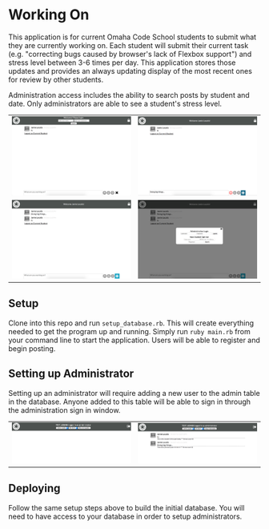 # Working On

This application is for current Omaha Code School students to submit what they are currently working on. Each student will submit their current task (e.g. "correcting bugs caused by browser's lack of Flexbox support") and stress level between 3-6 times per day. This application stores those updates and provides an always updating display of the most recent ones for review by other students.

Administration access includes the ability to search posts by student and date. Only administrators are able to see a student's stress level.

<table>
  <tr>
    <td>
      <img src="/screenshots/not_logged_in.png">
    </td>
    <td>
      <img src="/screenshots/logged_in.png">
    </td>
  </tr>
  <tr>
    <td>
      <img src="/screenshots/new_post.png">
    </td>
    <td>
      <img src="/screenshots/modal_window.png">
    </td>
  </tr>
</table>

## Setup

Clone into this repo and run `setup_database.rb`. This will create everything needed to get the program up and running. Simply run `ruby main.rb` from your command line to start the application. Users will be able to register and begin posting.

## Setting up Administrator

Setting up an administrator will require adding a new user to the admin table in the database. Anyone added to this table will be able to sign in through the administration sign in window.

<table>
  <tr>
    <td>
      <img src="/screenshots/admin_logged_in.png">
    </td>
    <td>
      <img src="/screenshots/admin_stuff.png">
    </td>
  </tr>
</table>

## Deploying

Follow the same setup steps above to build the initial database. You will need to have access to your database in order to setup administrators.
